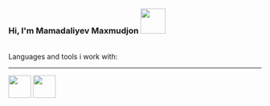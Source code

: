 ### Hi, I'm Mamadaliyev Maxmudjon <img src="https://i.gifer.com/origin/b7/b7444689a354fe50fa8edf09f12cc5b8_w200.webp" width="50px">
<br/>
  Languages and tools i work with: 
  <hr>
  
<code><img src="https://c0.klipartz.com/pngpicture/388/76/sticker-png-html-web-development-whatwg-parsing-avengers-logo-miscellaneous-text.png" height="45px"></code>
<code><img src="https://c0.klipartz.com/pngpicture/626/372/sticker-png-html5-scalable-graphics-computer-icons-css-angle-text-logo-number-css-thumbnail.png" height="45px"></code>
